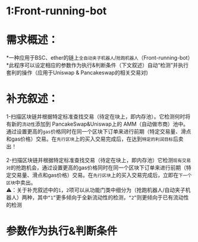 # 1:Front-running-bot
# 需求概述：
*一种应用于BSC、ether的链上`全自动夹子机器人`/`抢跑机器人`（Front-running-bot）</br>
*此程序可以设定相应的参数作为执行&判断条件（下文叙述）自动“检测”并执行套利的操作（应用于Uniswap & Pancakeswap的相关交易对)</br>
# 补充叙述：
1-扫描区块链并根据特定标准查找交易（待定在块上，即内存池）。它检测何时将有新的`流动性`添加到 PancakeSwap&Uniswap上的 AMM（自动做市商）池中。通过设置更高的`gas`价格同时在同一个区块下订单来进行前期（特定交易量、滑点和gas价格）交易。在`先行区块`上的买入交易完成后，在达到`特定的利润目标`后卖出！</br>
</br>
2-扫描区块链并根据特定标准查找交易（待定在块上，即内存池）它检测`现有交易对`的抢跑机会，通过设置更高的gas价格同时在同一个区块下订单来进行前期（特定交易量、滑点和gas价格）交易。在`先行区块`上的买入交易完成后，立即在`下一个区块`中卖出。</br>
⚠️：关于补充叙述中的`1`，`2`项可以从功能门类中细分为（抢跑机器人/自动夹子机器人）两种，其中`“1”`更多倾向于全新流动性的检测，`“2”`则更倾向于已有流动性的检测</br>
# 参数作为执行&判断条件
